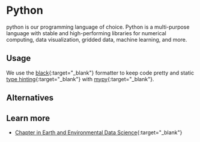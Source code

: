 # Python

python is our programming language of choice.
Python is a multi-purpose language with stable and high-performing libraries for numerical computing, data visualization, gridded data, machine learning, and more.

## Usage

We use the [black](https://github.com/psf/black){:target="_blank"} formatter to keep code pretty and static [type hinting](https://sunscrapers.com/blog/python-best-practices-static-typing-in-python-with-mypy/){:target="_blank"} with [mypy](http://mypy-lang.org/){:target="_blank"}.

## Alternatives

## Learn more

* [Chapter in Earth and Environmental Data Science](https://earth-env-data-science.github.io/lectures/core_python/python_fundamentals.html){:target="_blank"}
